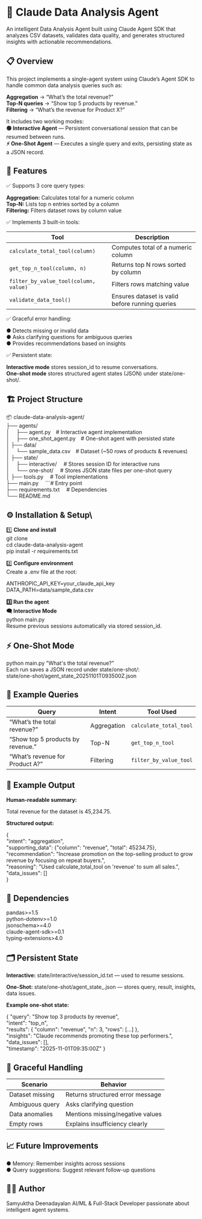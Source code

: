 # 🧠 Claude Data Analysis Agent
An intelligent Data Analysis Agent built using Claude Agent SDK that analyzes CSV datasets, validates data quality, and generates structured insights with actionable recommendations.

## 📋 Overview
This project implements a single-agent system using Claude’s Agent SDK to handle common data analysis queries such as:

**Aggregation** → “What’s the total revenue?”\
**Top-N queries** → “Show top 5 products by revenue.”\
**Filtering** → “What’s the revenue for Product X?”

It includes two working modes:\
**🟢 Interactive Agent** — Persistent conversational session that can be resumed between runs.\
**⚡ One-Shot Agent** — Executes a single query and exits, persisting state as a JSON record.


## 🧩 Features
✅ Supports 3 core query types:

**Aggregation:** Calculates total for a numeric column\
**Top-N:** Lists top n entries sorted by a column\
**Filtering:** Filters dataset rows by column value

✅ Implements 3 built-in tools:

| Tool                                  | Description                                     |
| ------------------------------------- | ----------------------------------------------- |
| `calculate_total_tool(column)`        | Computes total of a numeric column              |
| `get_top_n_tool(column, n)`           | Returns top N rows sorted by column             |
| `filter_by_value_tool(column, value)` | Filters rows matching value                     |
| `validate_data_tool()`                | Ensures dataset is valid before running queries |


✅ Graceful error handling:

● Detects missing or invalid data\
● Asks clarifying questions for ambiguous queries\
● Provides recommendations based on insights

✅ Persistent state:

**Interactive mode** stores session_id to resume conversations.\
**One-shot mode** stores structured agent states (JSON) under state/one-shot/.

## 🏗️ Project Structure

📦 claude-data-analysis-agent/\
├── agents/\
│&ensp;&ensp;   ├── agent.py&ensp;&ensp;# Interactive agent implementation\
│&ensp;&ensp;   ├── one_shot_agent.py&ensp;&ensp;# One-shot agent with persisted state\
│
├── data/\
│&ensp;&ensp;   └── sample_data.csv&ensp;&ensp;# Dataset (~50 rows of products & revenues)\
│
├── state/\
│&ensp;&ensp;   ├── interactive/&ensp;&ensp;         # Stores session ID for interactive runs\
│&ensp;&ensp;   └── one-shot/&ensp;&ensp;            # Stores JSON state files per one-shot query\
│
├── tools.py&ensp;&ensp;                 # Tool implementations\
├── main.py&ensp;&ensp;               ```# Entry point\
├── requirements.txt&ensp;&ensp;         # Dependencies\
└── README.md


## ⚙️ Installation & Setup\
1️⃣ **Clone and install**\
git clone <your-repo-url>\
cd claude-data-analysis-agent\
pip install -r requirements.txt

2️⃣ **Configure environment**\
Create a .env file at the root:

ANTHROPIC_API_KEY=your_claude_api_key\
DATA_PATH=data/sample_data.csv

**3️⃣ Run the agent**\
**🗨️ Interactive Mode**\
python main.py\
Resume previous sessions automatically via stored session_id.

## ⚡ One-Shot Mode
python main.py "What's the total revenue?"\
Each run saves a JSON record under state/one-shot/:\
state/one-shot/agent_state_20251101T093500Z.json


## 🧠 Example Queries
| Query                             | Intent      | Tool Used              |
| --------------------------------- | ----------- | ---------------------- |
| “What’s the total revenue?”       | Aggregation | `calculate_total_tool` |
| “Show top 5 products by revenue.” | Top-N       | `get_top_n_tool`       |
| “What’s revenue for Product A?”   | Filtering   | `filter_by_value_tool` |


## 🧾 Example Output
**Human-readable summary:**

Total revenue for the dataset is 45,234.75.

**Structured output:**

{\
  "intent": "aggregation",\
  "supporting_data": {"column": "revenue", "total": 45234.75},\
  "recommendation": "Increase promotion on the top-selling product to grow revenue by focusing on repeat buyers.",\
  "reasoning": "Used calculate_total_tool on 'revenue' to sum all sales.",\
  "data_issues": []\
}

## 🧰 Dependencies

pandas>=1.5\
python-dotenv>=1.0\
jsonschema>=4.0\
claude-agent-sdk>=0.1\
typing-extensions>4.0

## 🗂️ Persistent State

**Interactive:**
state/interactive/session_id.txt — used to resume sessions.

**One-Shot:**
state/one-shot/agent_state_<timestamp>.json — stores query, result, insights, data issues.

**Example one-shot state:**

{
  "query": "Show top 3 products by revenue",\
  "intent": "top_n",\
  "results": { "column": "revenue", "n": 3, "rows": [...] },\
  "insights": "Claude recommends promoting these top performers.",\
  "data_issues": [],\
  "timestamp": "2025-11-01T09:35:00Z"
}

## 🧪 Graceful Handling

| Scenario        | Behavior                         |
| --------------- | -------------------------------- |
| Dataset missing | Returns structured error message |
| Ambiguous query | Asks clarifying question         |
| Data anomalies  | Mentions missing/negative values |
| Empty rows      | Explains insufficiency clearly   |

## 📈 Future Improvements
● Memory: Remember insights across sessions\
● Query suggestions: Suggest relevant follow-up questions

## 👩‍💻 Author
Samyuktha Deenadayalan
AI/ML & Full-Stack Developer passionate about intelligent agent systems.
